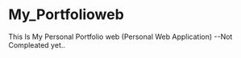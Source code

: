 # My_Portfolioweb
This Is My Personal Portfolio web (Personal Web Application)
  --Not Compleated yet..

